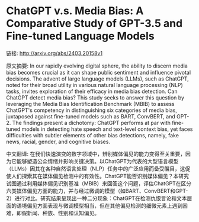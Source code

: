 # ChatGPT v.s. Media Bias: A Comparative Study of GPT-3.5 and Fine-tuned Language Models

链接: http://arxiv.org/abs/2403.20158v1

原文摘要:
In our rapidly evolving digital sphere, the ability to discern media bias
becomes crucial as it can shape public sentiment and influence pivotal
decisions. The advent of large language models (LLMs), such as ChatGPT, noted
for their broad utility in various natural language processing (NLP) tasks,
invites exploration of their efficacy in media bias detection. Can ChatGPT
detect media bias? This study seeks to answer this question by leveraging the
Media Bias Identification Benchmark (MBIB) to assess ChatGPT's competency in
distinguishing six categories of media bias, juxtaposed against fine-tuned
models such as BART, ConvBERT, and GPT-2. The findings present a dichotomy:
ChatGPT performs at par with fine-tuned models in detecting hate speech and
text-level context bias, yet faces difficulties with subtler elements of other
bias detections, namely, fake news, racial, gender, and cognitive biases.

中文翻译:
在我们快速演变的数字领域中，辨别媒体偏见的能力变得至关重要，因为它能够塑造公众情绪并影响关键决策。以ChatGPT为代表的大型语言模型（LLMs）因其在各种自然语言处理（NLP）任务中的广泛应用而备受瞩目，这促使人们探索其在媒体偏见检测中的有效性。ChatGPT能否识别媒体偏见？本研究试图通过利用媒体偏见识别基准（MBIB）来回答这个问题，评估ChatGPT在区分六类媒体偏见方面的能力，并与经过微调的模型（如BART、ConvBERT和GPT-2）进行对比。研究结果呈现出一种二分现象：ChatGPT在检测仇恨言论和文本层面的语境偏见方面表现与微调模型相当，但在其他偏见检测的细微元素上遇到困难，即假新闻、种族、性别和认知偏见。
